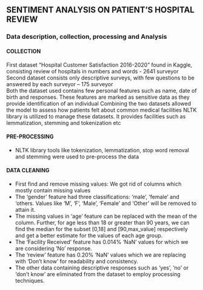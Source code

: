 ## SENTIMENT ANALYSIS ON PATIENT’S HOSPITAL REVIEW

### Data description, collection, processing and Analysis

#### COLLECTION
First dataset “Hospital Customer Satisfaction 2016-2020” found in Kaggle, consisting review of hospitals in numbers and words - 2641 surveyor
Second dataset consists only descriptive surveys, with few questions to be answered by each surveyor – 175 surveyor   
Both the dataset used contains few personal features such as name, date of birth and responses. These features are marked as sensitive data as they provide identification of an individual
Combining the two datasets allowed the model to assess how patients felt about common medical facilities
NLTK library is utilized to manage these datasets. It provides facilities such as lemmatization, stemming and tokenization etc

#### PRE-PROCESSING
- NLTK library tools like tokenization, lemmatization, stop word removal and stemming were used to pre-process the data
  
#### DATA CLEANING
- First find and remove missing values: We got rid of columns which mostly contain missing values
- The ‘gender’ feature had three classifications: ‘male’, ‘female’ and ‘others. Values like ‘M’, ‘F’, ‘Male’, ‘Female’ and ‘Other’ will be removed to attain it.
- The missing values in ‘age’ feature can be replaced with the mean of the column. Further, for age less than 18 or greater than 90 years, we can find the median for the subset [0,18] and [90,max_value] respectively and get a better estimate for the values of each age group.
- The ‘Facility Received’ feature has 0.014% ‘NaN’ values for which we are considering ‘No’ response.
- The ‘review’ feature has 0.20% ‘NaN’ values which we are replacing with ‘Don’t know’ for readability and consistency.
- The other data containing descriptive responses such as ‘yes’, ‘no’ or ‘don’t know’ are eliminated from the dataset to employ processing techniques.



  





